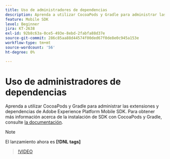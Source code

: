 ```yaml
---
title: Uso de administradores de dependencias
description: Aprenda a utilizar CocoaPods y Gradle para administrar las extensiones y dependencias de Mobile SDK.
feature: Mobile SDK
level: Beginner
jira: KT-2638
exl-id: 92b8c63a-0ce5-493e-8ebd-2fabfa88d37e
source-git-commit: 286c85aa88d44574f00ded67f0de8e0c945a153e
workflow-type: tm+mt
source-wordcount: '56'
ht-degree: 0%

---
```


# Uso de administradores de dependencias

Aprenda a utilizar CocoaPods y Gradle para administrar las extensiones y dependencias de Adobe Experience Platform Mobile SDK. Para obtener más información acerca de la instalación de SDK con CocoaPods y Gradle, consulte [la documentación](https://developer.adobe.com/client-sdks/documentation/getting-started/get-the-sdk/).

>[!NOTE]
>
> El lanzamiento ahora es **[!DNL tags]**

>[!VIDEO](https://video.tv.adobe.com/v/26263/?learn=on&enablevpops)

